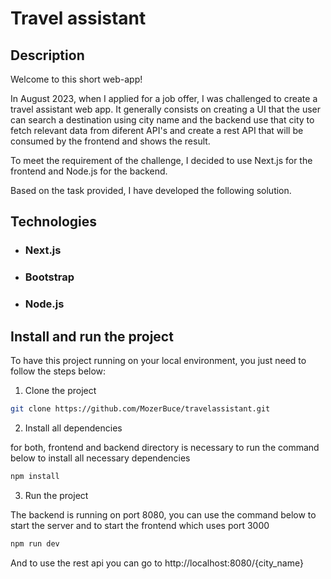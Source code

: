# Travel assistant

## Description

Welcome to this short web-app!

In August 2023, when I applied for a job offer, I was challenged to create a travel assistant web app. It generally consists on creating a UI that the user can search a destination using city name and the backend use that city to fetch relevant data from diferent API's and create a rest API that will be consumed by the frontend and shows the result.

To meet the requirement of the challenge, I decided to use Next.js for the frontend and Node.js for the backend.

Based on the task provided, I have developed the following solution.

## Technologies
- ### Next.js
- ### Bootstrap
- ### Node.js

## Install and run the project
   To have this project running on your local environment, you just need to follow the steps below:

1. Clone the project

```bash
git clone https://github.com/MozerBuce/travelassistant.git
```

2. Install all dependencies

for both, frontend and backend directory is necessary to run the command below to install all necessary dependencies

```bash
npm install
```

3. Run the project

The backend is running on port 8080, you can use the command below to start the server and to start the frontend which uses port 3000

```bash
npm run dev
```

And to use the rest api you can go to http://localhost:8080/{city_name}

